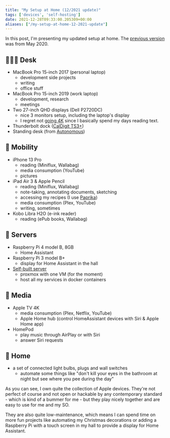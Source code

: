 ```yaml
---
title: "My Setup at Home (12/2021 update)"
tags: ['devices', 'self-hosting']
date: 2021-12-28T09:33:00.205309+00:00
aliases: ["/my-setup-at-home-12-2021-update"]
---
```

In this post, I'm presenting my updated setup at home. The [previous version](/my-setup-at-home/) was from May 2020.

## 👨🏻‍💻 Desk

* MacBook Pro 15-inch 2017 (personal laptop)
    * development side projects
    * writing
    * office stuff
* MacBook Pro 15-inch 2019 (work laptop)
    * development, research
    * meetings
* Two 27-inch QHD displays (Dell P2720DC)
    * nice 3 monitors setup, including the laptop's display
    * I regret not [going 4K](https://tonsky.me/blog/monitors/) since I basically spend my days reading text.
* Thunderbolt dock ([CalDigit TS3+](https://www.caldigit.com/ts3-plus/))
* Standing desk (from [Autonomous](https://www.autonomous.ai))

## 📱 Mobility

* iPhone 13 Pro
    * reading (Miniflux, Wallabag)
    * media consumption (YouTube)
    * pictures
* iPad Air 3 & Apple Pencil
    * reading (Miniflux, Wallabag)
    * note-taking, annotating documents, sketching
    * accessing my recipes (I use [Paprika](https://www.paprikaapp.com/))
    * media consumption (Plex, YouTube)
    * writing, sometimes
* Kobo Libra H2O (e-ink reader)
    * reading (ePub books, Wallabag)

## 💾 Servers

* Raspberry Pi 4 model B, 8GB
    * Home Assistant
* Raspberry Pi 3 model B+
    * display for Home Assistant in the hall
* [Self-built server](/replacing-my-synology-nas-with-a-self-built-server/)
    * proxmox with one VM (for the moment)
    * host all my services in docker containers

## 🍿 Media

* Apple TV 4K
    * media consumption (Plex, Netflix, YouTube)
    * Apple Home hub (control HomeAssistant devices with Siri & Apple Home app)
* HomePod
    * play music through AirPlay or with Siri
    * answer Siri requests

## 🏡 Home

* a set of connected light bulbs, plugs and wall switches
    * automate some things like "don't kill your eyes in the bathroom at night but see where you pee during the day"

As you can see, I own quite the collection of Apple devices. They're not perfect of course and not open or hackable by any contemporary standard - which is kind of a bummer for me - but they play nicely together and are easy to use for me and my SO.

They are also quite low-maintenance, which means I can spend time on more fun projects like automating my Christmas decorations or adding a Raspberry Pi with a touch screen in my hall to provide a display for Home Assistant.
